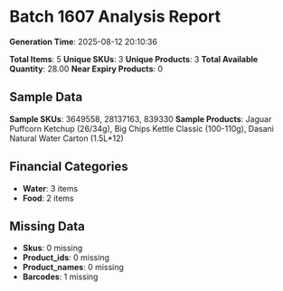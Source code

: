 # Batch 1607 Analysis Report

**Generation Time**: 2025-08-12 20:10:36

**Total Items**: 5
**Unique SKUs**: 3
**Unique Products**: 3
**Total Available Quantity**: 28.00
**Near Expiry Products**: 0

## Sample Data
**Sample SKUs**: 3649558, 28137163, 839330
**Sample Products**: Jaguar Puffcorn Ketchup (26/34g), Big Chips Kettle Classic (100-110g), Dasani Natural Water Carton (1.5L*12)

## Financial Categories
- **Water**: 3 items
- **Food**: 2 items

## Missing Data
- **Skus**: 0 missing
- **Product_ids**: 0 missing
- **Product_names**: 0 missing
- **Barcodes**: 1 missing
